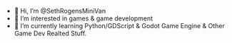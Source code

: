 - 👋 Hi, I’m @SethRogensMiniVan
- 👀 I’m interested in games & game development
- 🌱 I’m currently learning Python/GDScript & Godot Game Engine & Other Game Dev Realted Stuff.

<!---
JCh1LL/JCh1LL is a ✨ special ✨ repository because its `README.md` (this file) appears on your GitHub profile.
You can click the Preview link to take a look at your changes.
--->
